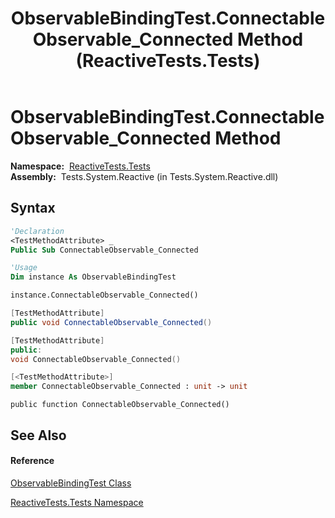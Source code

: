 ﻿---
title: ObservableBindingTest.ConnectableObservable_Connected Method  (ReactiveTests.Tests)
TOCTitle: ConnectableObservable_Connected Method
ms:assetid: M:ReactiveTests.Tests.ObservableBindingTest.ConnectableObservable_Connected
ms:mtpsurl: https://msdn.microsoft.com/en-us/library/reactivetests.tests.observablebindingtest.connectableobservable_connected(v=VS.103)
ms:contentKeyID: 36618941
ms.date: 06/28/2011
mtps_version: v=VS.103
f1_keywords:
- ReactiveTests.Tests.ObservableBindingTest.ConnectableObservable_Connected
dev_langs:
- CSharp
- JScript
- VB
- FSharp
- c++
---

# ObservableBindingTest.ConnectableObservable\_Connected Method

**Namespace:**  [ReactiveTests.Tests](hh289046\(v=vs.103\).md)  
**Assembly:**  Tests.System.Reactive (in Tests.System.Reactive.dll)

## Syntax

``` vb
'Declaration
<TestMethodAttribute> _
Public Sub ConnectableObservable_Connected
```

``` vb
'Usage
Dim instance As ObservableBindingTest

instance.ConnectableObservable_Connected()
```

``` csharp
[TestMethodAttribute]
public void ConnectableObservable_Connected()
```

``` c++
[TestMethodAttribute]
public:
void ConnectableObservable_Connected()
```

``` fsharp
[<TestMethodAttribute>]
member ConnectableObservable_Connected : unit -> unit 
```

``` jscript
public function ConnectableObservable_Connected()
```

## See Also

#### Reference

[ObservableBindingTest Class](hh303616\(v=vs.103\).md)

[ReactiveTests.Tests Namespace](hh289046\(v=vs.103\).md)


